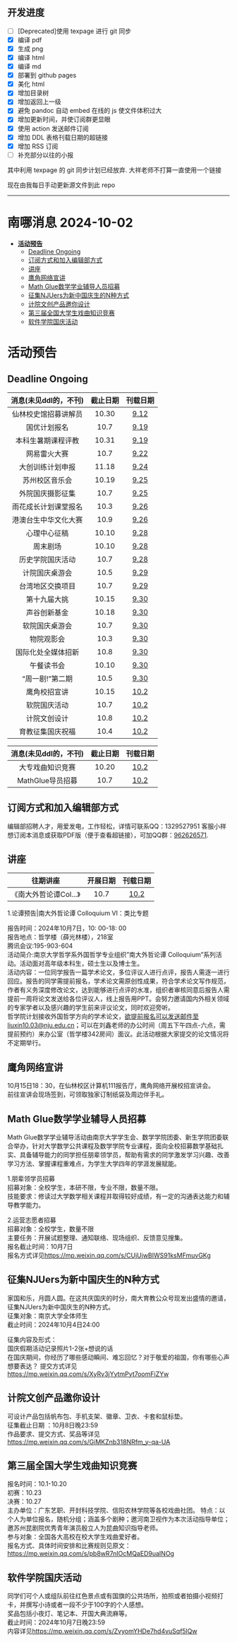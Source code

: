 ## 开发进度

- [ ] [Deprecated]使用 texpage 进行 git 同步
- [x] 编译 pdf
- [x] 生成 png
- [x] 编译 html
- [x] 编译 md
- [x] 部署到 github pages
- [x] 美化 html
- [x] 增加目录树
- [x] 增加返回上一级
- [x] 避免 pandoc 自动 embed 在线的 js 使文件体积过大
- [x] 增加更新时间，并使订阅群更显眼
- [x] 使用 action 发送邮件订阅
- [x] 增加 DDL 表格刊载日期的超链接
- [x] 增加 RSS 订阅
- [ ] 补充部分以往的小报

其中利用 texpage 的 git 同步计划已经放弃. 大祥老师不打算一直使用一个链接

现在由我每日手动更新源文件到此 repo

----
# 南哪消息 2024-10-02

-   <a href="#活动预告" id="toc-活动预告"><strong>活动预告</strong></a>
    -   <a href="#deadline-ongoing" id="toc-deadline-ongoing">Deadline
        Ongoing</a>
    -   <a href="#订阅方式和加入编辑部方式"
        id="toc-订阅方式和加入编辑部方式">订阅方式和加入编辑部方式</a>
    -   <a href="#讲座" id="toc-讲座">讲座</a>
    -   <a href="#鹰角网络宣讲" id="toc-鹰角网络宣讲">鹰角网络宣讲</a>
    -   <a href="#math-glue数学学业辅导人员招募"
        id="toc-math-glue数学学业辅导人员招募">Math Glue数学学业辅导人员招募</a>
    -   <a href="#征集njuers为新中国庆生的n种方式"
        id="toc-征集njuers为新中国庆生的n种方式">征集NJUers为新中国庆生的N种方式</a>
    -   <a href="#计院文创产品邀你设计"
        id="toc-计院文创产品邀你设计">计院文创产品邀你设计</a>
    -   <a href="#第三届全国大学生戏曲知识竞赛"
        id="toc-第三届全国大学生戏曲知识竞赛">第三届全国大学生戏曲知识竞赛</a>
    -   <a href="#软件学院国庆活动"
        id="toc-软件学院国庆活动">软件学院国庆活动</a>

# **活动预告**

## Deadline Ongoing

| 消息(未见ddl的，不刊) | 截止日期 |                     刊载日期                      |
|:---------------------:|:--------:|:-------------------------------------------------:|
| 仙林校史馆招募讲解员  |  10.30   | [9.12](https://nik-nul.github.io/news/2024-09-12) |
|     国优计划报名      |   10.7   | [9.19](https://nik-nul.github.io/news/2024-09-19) |
|  本科生暑期课程评教   |  10.31   | [9.19](https://nik-nul.github.io/news/2024-09-19) |
|     网易雷火大赛      |   10.7   | [9.22](https://nik-nul.github.io/news/2024-09-22) |
|   大创训练计划申报    |  11.18   | [9.24](https://nik-nul.github.io/news/2024-09-24) |
|    苏州校区音乐会     |  10.19   | [9.25](https://nik-nul.github.io/news/2024-09-25) |
|   外院国庆摄影征集    |   10.7   | [9.25](https://nik-nul.github.io/news/2024-09-25) |
| 雨花成长计划课堂报名  |   10.3   | [9.26](https://nik-nul.github.io/news/2024-09-26) |
| 港澳台生中华文化大赛  |   10.9   | [9.26](https://nik-nul.github.io/news/2024-09-26) |
|     心理中心征稿      |  10.10   | [9.28](https://nik-nul.github.io/news/2024-09-28) |
|       周末剧场        |  10.10   | [9.28](https://nik-nul.github.io/news/2024-09-28) |
|   历史学院国庆活动    |   10.7   | [9.28](https://nik-nul.github.io/news/2024-09-28) |
|    计院国庆桌游会     |   10.5   | [9.29](https://nik-nul.github.io/news/2024-09-29) |
|   台湾地区交换项目    |   10.7   | [9.29](https://nik-nul.github.io/news/2024-09-29) |
|     第十九届大挑      |  10.15   | [9.30](https://nik-nul.github.io/news/2024-09-30) |
|     声谷创新基金      |  10.18   | [9.30](https://nik-nul.github.io/news/2024-09-30) |
|    软院国庆桌游会     |   10.7   | [9.30](https://nik-nul.github.io/news/2024-09-30) |
|      物院观影会       |   10.3   | [9.30](https://nik-nul.github.io/news/2024-09-30) |
|  国际化处全媒体招新   |   10.8   | [9.30](https://nik-nul.github.io/news/2024-09-30) |
|      午餐读书会       |  10.10   | [9.30](https://nik-nul.github.io/news/2024-09-30) |
|    “周一剧!”第二期    |   10.5   | [9.30](https://nik-nul.github.io/news/2024-09-30) |
|     鹰角校招宣讲      |  10.15   | [10.2](https://nik-nul.github.io/news/2024-10-02) |
|     软院国庆活动      |   10.7   | [10.2](https://nik-nul.github.io/news/2024-10-02) |
|     计院文创设计      |   10.8   | [10.2](https://nik-nul.github.io/news/2024-10-02) |
|   育教征集国庆祝福    |   10.4   | [10.2](https://nik-nul.github.io/news/2024-10-02) |

| 消息(未见ddl的，不刊) | 截止日期 |                     刊载日期                      |
|:---------------------:|:--------:|:-------------------------------------------------:|
|   大专戏曲知识竞赛    |  10.20   | [10.2](https://nik-nul.github.io/news/2024-10-02) |
|   MathGlue导员招募    |   10.7   | [10.2](https://nik-nul.github.io/news/2024-10-02) |

## 订阅方式和加入编辑部方式

编辑部招聘人才，用爱发电，工作轻松，详情可联系QQ：1329527951 客服小祥  
想订阅本消息或获取PDF版（便于查看超链接），可加QQ群：[962626571](https://qm.qq.com/q/FGX1VYCrGS).

## 讲座

|        往期讲座        | 开展日期 |                     刊载日期                      |
|:----------------------:|:--------:|:-------------------------------------------------:|
| 《南大外哲论谭Col...》 |   10.7   | [10.2](https://nik-nul.github.io/news/2024-10-02) |

  
  
1.论谭预告\|南大外哲论谭 Colloquium VI：类比专题

报告时间：2024年10月7日，10: 00-18: 00  
报告地点：哲学楼（薛光林楼），218室  
腾讯会议:195-903-604  
活动简介:南京大学哲学系外国哲学专业组织”南大外哲论谭
Colloquium”系列活动。活动面对高年级本科生，硕士生以及博士生。  
活动内容：一位同学报告一篇学术论文，多位评议人进行点评，报告人需逐一进行回应。报告的同学需提前报名，学术论文需原创性成果，符合学术论文写作规范，作者有义务深度修改论文，达到能够进行点评的水准，组织者审核同意后报告人需提前一周将论文发送给各位评议人，线上报告用PPT。会努力邀请国内外相关领域的专家学者以及感兴趣的学生前来评议论文，同时欢迎旁听。  
哲学院计划接收外国哲学方向的学术论文，欲提前报名可以发送邮件至liuxin10.03@nju.edu.cn；可以在刘鑫老师的办公时间（周五下午四点-六点，需提前预约）来办公室（哲学楼342房间）面议。此活动根据大家提交的论文情况将不定期举行。

## 鹰角网络宣讲

10月15日18：30，在仙林校区计算机111报告厅，鹰角网络开展校招宣讲会。  
前往宣讲会现场签到，可领取独家订制纸袋及周边伴手礼。

## Math Glue数学学业辅导人员招募

Math
Glue数学学业辅导活动由南京大学学生会、数学学院团委、新生学院团委联合举办，针对大学数学公共课程及数学学院专业课程，面向全校招募数学基础扎实、具备辅导能力的同学担任朋辈领学员，帮助有需求的同学激发学习兴趣、改善学习方法、掌握课程重难点，为学生大学四年的学涯发展赋能。  
  
1.朋辈领学员招募  
招募对象：全校学生，本研不限，专业不限，数量不限。  
技能要求：修读过大学数学相关课程并取得较好成绩，有一定的沟通表达能力和辅导教学能力。  
  
2.运营志愿者招募  
招募对象：全校学生，数量不限  
主要任务：开展试题整理、通知联络、现场组织、反馈意见搜集。  
报名截止时间：10月7日  
报名方式详见<https://mp.weixin.qq.com/s/CUjUjwBIWS91ksMFmuvGKg>

## 征集NJUers为新中国庆生的N种方式

家国和乐，月圆人圆。在这共庆国庆的时分，南大育教公众号现发出盛情的邀请，征集NJUers为新中国庆生的N种方式。  
征集对象：南京大学全体师生  
截止时间：2024年10月4日24:00  
  
征集内容及形式：  
国庆假期活动记录照片1-2张+想说的话  
在国庆期间，你经历了哪些感动瞬间、难忘回忆？对于敬爱的祖国，你有哪些心声想要表达？
提交方式详见<https://mp.weixin.qq.com/s/XyRv3jYytmPyt7oomFiZYw>

## 计院文创产品邀你设计

可设计产品包括帆布包、手机支架、徽章、卫衣、卡套和鼠标垫。  
征集截止日期 ：10月8日晚23:59  
作品要求、提交方式、奖品等详见<https://mp.weixin.qq.com/s/GiMKZnb318NRfm_y-qa-UA>

## 第三届全国大学生戏曲知识竞赛

报名时间：10.1-10.20  
初赛：10.23  
决赛：10.27  
主办单位：广东艺职、开封科技学院、信阳农林学院等各校戏曲社团。
特点：以个人为单位报名，随机分组；涵盖多个剧种；邀河南卫视作为本次活动指导单位；邀苏州昆剧院优秀青年演员殷立人为昆曲知识指导老师。  
参与对象：全国各大高校在校大学生戏曲爱好者。  
报名方式、具体时间安排和比赛规则见原文：<https://mp.weixin.qq.com/s/pb8wR7nIOcMQaED9uaINOg>

## 软件学院国庆活动

同学们可个人或组队前往红色景点或有国旗的公共场所，拍照或者拍摄小视频打卡，并撰写小诗或者一段不少于100字的个人感想。  
奖品包括小夜灯、笔记本、开国大典流麻等。  
截止时间：2024年10月7日晚23:59  
内容详见<https://mp.weixin.qq.com/s/ZvyomYHDe7hd4vuSqf5lQw>
